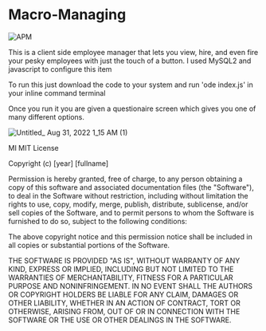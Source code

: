 # Macro-Managing

<img alt="APM" src="https://img.shields.io/apm/l/vim-mode">

This is a client side employee manager that lets you view, hire, and even fire your pesky employees with just the touch of a button. I used MySQL2 and javascript 
to configure this item

To run this just download the code to your system and run 'ode index.js' in your inline command terminal

Once you run it you are given a questionaire screen which gives you one of many different options.

![Untitled_ Aug 31, 2022 1_15 AM (1)](https://user-images.githubusercontent.com/106407757/187600214-0e4d6b29-810d-4a54-b141-67e6c728cdbf.gif)

MI
MIT License

Copyright (c) [year] [fullname]

Permission is hereby granted, free of charge, to any person obtaining a copy
of this software and associated documentation files (the "Software"), to deal
in the Software without restriction, including without limitation the rights
to use, copy, modify, merge, publish, distribute, sublicense, and/or sell
copies of the Software, and to permit persons to whom the Software is
furnished to do so, subject to the following conditions:

The above copyright notice and this permission notice shall be included in all
copies or substantial portions of the Software.

THE SOFTWARE IS PROVIDED "AS IS", WITHOUT WARRANTY OF ANY KIND, EXPRESS OR
IMPLIED, INCLUDING BUT NOT LIMITED TO THE WARRANTIES OF MERCHANTABILITY,
FITNESS FOR A PARTICULAR PURPOSE AND NONINFRINGEMENT. IN NO EVENT SHALL THE
AUTHORS OR COPYRIGHT HOLDERS BE LIABLE FOR ANY CLAIM, DAMAGES OR OTHER
LIABILITY, WHETHER IN AN ACTION OF CONTRACT, TORT OR OTHERWISE, ARISING FROM,
OUT OF OR IN CONNECTION WITH THE SOFTWARE OR THE USE OR OTHER DEALINGS IN THE
SOFTWARE.
